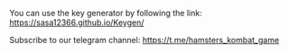 You can use the key generator by following the link: https://sasa12366.github.io/Keygen/

Subscribe to our telegram channel: https://t.me/hamsters_kombat_game
